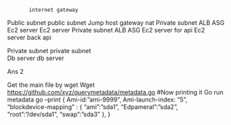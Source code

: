            internet gateway
Public subnet			              public subnet 
	Jump host                     gateway nat
Private subnet    ALB  ASG                 
Ec2 server                       Ec2 server
Private subnet    ALB ASG
Ec2 server  for api          Ec2 server back api

Private subnet             		private subnet                 
	Db server				db server
					
Ans 2

Get the main file by wget
Wget https://github.com/xyz/querymetadata/metadata.go
#Now printing it
Go run metadata go –print
{
Ami-id:”ami-9999”,
Ami-launch-index: “5”,
“blockdevice-mapping” : {
“ami”:”sda1”,
“Edpameral”:”sda2”,
“root”:”/dev/sda1”,
“swap”:”sda3”
},
}
